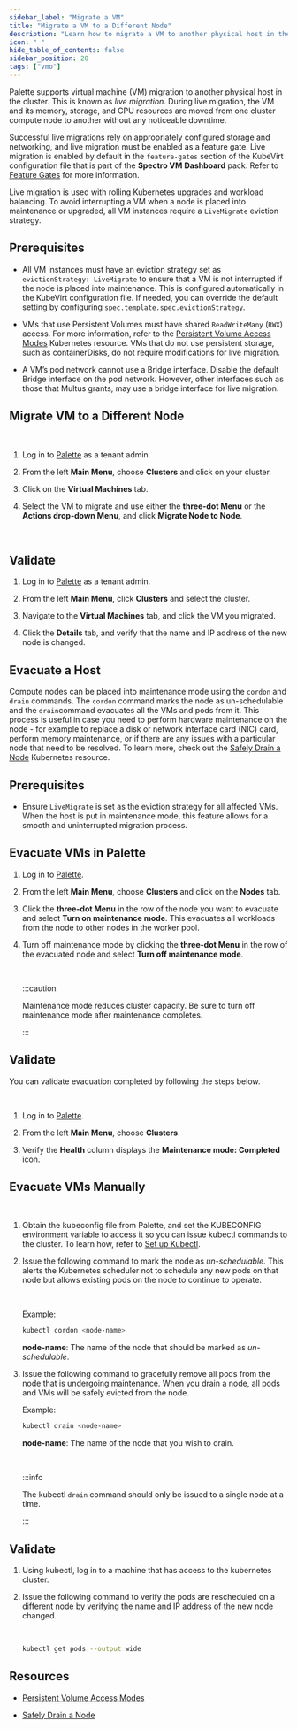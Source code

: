 ```yaml
---
sidebar_label: "Migrate a VM"
title: "Migrate a VM to a Different Node"
description: "Learn how to migrate a VM to another physical host in the cluster using Palette."
icon: " "
hide_table_of_contents: false
sidebar_position: 20
tags: ["vmo"]
---
```




Palette supports virtual machine (VM) migration to another physical host in the cluster. This is known as *live migration*. During live migration, the VM and its memory, storage, and CPU resources are moved from one cluster compute node to another without any noticeable downtime. 

Successful live migrations rely on appropriately configured storage and networking, and live migration must be enabled as a feature gate. Live migration is enabled by default in the ``feature-gates`` section of the KubeVirt configuration file that is part of the **Spectro VM Dashboard** pack. Refer to [Feature Gates](/vm-management#featuregates) for more information.

Live migration is used with rolling Kubernetes upgrades and workload balancing. To avoid interrupting a VM when a node is placed into maintenance or upgraded, all VM instances require a ``LiveMigrate`` eviction strategy.


## Prerequisites

- All VM instances must have an eviction strategy set as `evictionStrategy: LiveMigrate` to ensure that a VM is not interrupted if the node is placed into maintenance. This is configured automatically in the KubeVirt configuration file. If needed, you can override the default setting by configuring `spec.template.spec.evictionStrategy`.


- VMs that use Persistent Volumes must have shared ``ReadWriteMany`` (``RWX``) access. For more information, refer to the [Persistent Volume Access Modes](https://kubernetes.io/docs/concepts/storage/persistent-volumes/#access-modes) Kubernetes resource. VMs that do not use persistent storage, such as containerDisks, do not require modifications for live migration.


- A VM’s pod network cannot use a Bridge interface. Disable the default Bridge interface on the pod network. However, other interfaces such as those that Multus grants, may use a bridge interface for live migration.


## Migrate VM to a Different Node

<br />

1. Log in to [Palette](https://console.spectrocloud.com) as a tenant admin.


2. From the left **Main Menu**, choose **Clusters** and click on your cluster. 


3. Click on the **Virtual Machines** tab.


4. Select the VM to migrate and use either the **three-dot Menu** or the **Actions drop-down Menu**, and click **Migrate Node to Node**.  

<br />


## Validate

1. Log in to [Palette](https://console.spectrocloud.com) as a tenant admin.


2. From the left **Main Menu**, click **Clusters** and select the cluster. 


3. Navigate to  the **Virtual Machines** tab, and click the VM you migrated. 


4. Click the **Details** tab, and verify that the name and IP address of the new node is changed.


## Evacuate a Host

Compute nodes can be placed into maintenance mode using the `cordon` and `drain` commands. The `cordon` command marks the node as un-schedulable and the `drain`command evacuates all the VMs and pods from it. This process is useful in case you need to perform hardware maintenance on the node - for example to replace a disk or network interface card (NIC) card, perform memory maintenance, or if there are any issues with a particular node that need to be resolved. To learn more, check out the [Safely Drain a Node](https://kubernetes.io/docs/tasks/administer-cluster/safely-drain-node/#use-kubectl-drain-to-remove-a-node-from-service) Kubernetes resource.  


## Prerequisites

- Ensure `LiveMigrate` is set as the eviction strategy for all affected VMs. When the host is put in maintenance mode, this feature allows for a smooth and uninterrupted migration process.   


## Evacuate VMs in Palette


1. Log in to [Palette](https://console.spectrocloud.com).


2. From the left **Main Menu**, choose **Clusters** and click on the **Nodes** tab. 


3. Click the **three-dot Menu** in the row of the node you want to evacuate and select **Turn on maintenance mode**. This evacuates all workloads from the node to other nodes in the worker pool. 


4. Turn off maintenance mode by clicking the **three-dot Menu** in the row of the evacuated node and select **Turn off maintenance mode**.

    <br />

    :::caution

    Maintenance mode reduces cluster capacity. Be sure to turn off maintenance mode after maintenance completes.

    :::


## Validate

You can validate evacuation completed by following the steps below. 

<br />

1. Log in to [Palette](https://console.spectrocloud.com).


2. From the left **Main Menu**, choose **Clusters**.


3. Verify the **Health** column displays the **Maintenance mode: Completed** icon. 



## Evacuate VMs Manually

<br />

1. Obtain the kubeconfig file from Palette, and set the KUBECONFIG environment variable to access it so you can issue kubectl commands to the cluster. To learn how, refer to [Set up Kubectl](https://docs.spectrocloud.com/clusters/cluster-management/palette-webctl/#setupkubectl).


2. Issue the following command to mark the node as *un-schedulable*. This alerts the Kubernetes scheduler not to schedule any new pods on that node but allows existing pods on the node to continue to operate.

    <br />

    
   Example:
    ```bash
    kubectl cordon <node-name>
    ``` 
    
    **node-name**: The name of the node that should be marked as *un-schedulable*.


3. Issue the following command to gracefully remove all pods from the node that is undergoing maintenance. When you drain a node, all pods and VMs will be safely evicted from the node.

    Example:
    ```bash
    kubectl drain <node-name>
    ```

    **node-name**: The name of the node that you wish to drain.
    
    <br />
    
    :::info

    The kubectl `drain` command should only be issued to a single node at a time.

    :::


## Validate


1. Using kubectl, log in to a machine that has access to the kubernetes cluster. 


2. Issue the following command to verify the pods are rescheduled on a different node by verifying the name and IP address of the new node changed.

    <br />
    
    ```bash
    kubectl get pods --output wide
    ```


## Resources

- [Persistent Volume Access Modes](https://kubernetes.io/docs/concepts/storage/persistent-volumes/#access-modes)


- [Safely Drain a Node](https://kubernetes.io/docs/tasks/administer-cluster/safely-drain-node/#use-kubectl-drain-to-remove-a-node-from-service)


<br />


<br />


<br />


<br />

